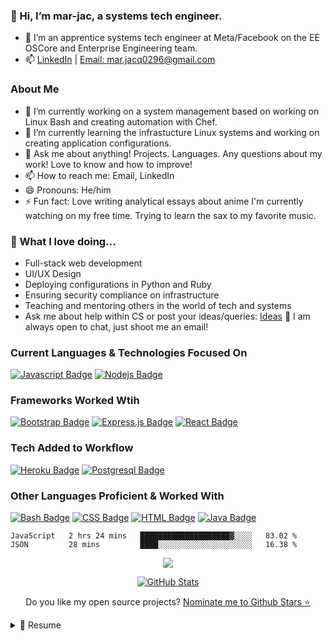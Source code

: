<!--
**mar-jac/mar-jac** is a ✨ _special_ ✨ repository because its `README.md` (this file) appears on your GitHub profile.
- 🔭 I’m currently working on ...
- 🌱 I’m currently learning ...
- 👯 I’m looking to collaborate on ...
- 🤔 I’m looking for help with ...
- 💬 Ask me about ...
- 📫 How to reach me: ...
- 😄 Pronouns: ...
- ⚡ Fun fact: ...
-->

### 👋 Hi, I’m mar-jac, a systems tech engineer.
- 💼 I’m an apprentice systems tech engineer at Meta/Facebook on the EE OSCore and Enterprise Engineering team.
- 📫 [LinkedIn](https://www.linkedin.com/in/mar-jac/) | [Email: mar.jacq0296@gmail.com](mailto:mar.jacq0296@gmail.com)
  
### About Me
- 🔭 I’m currently working on a system management based on working on Linux Bash and creating automation with Chef.
- 🌱 I’m currently learning the infrastucture Linux systems and working on creating application configurations.
- 💬 Ask me about anything! Projects. Languages. Any questions about my work! Love to know and how to improve!
- 📫 How to reach me: Email, LinkedIn
- 😄 Pronouns: He/him
- ⚡ Fun fact: Love writing analytical essays about anime I'm currently watching on my free time. Trying to learn the sax to my favorite music.

### 💖 What I love doing...
 * Full-stack web development
 * UI/UX Design
 * Deploying configurations in Python and Ruby
 * Ensuring security compliance on infrastructure
 * Teaching and mentoring others in the world of tech and systems
 * Ask me about help within CS or post your ideas/queries: [Ideas](https://github.com/mar-jac/mar-jac/issues/new) 
 🌟 I am always open to chat, just shoot me an email!

### Current Languages & Technologies Focused On
[![Javascript Badge](https://img.shields.io/badge/-Javascript-F0DB4F?style=for-the-badge&labelColor=black&logo=javascript&logoColor=F0DB4F)](#)
[![Nodejs Badge](https://img.shields.io/badge/-Nodejs-3C873A?style=for-the-badge&labelColor=black&logo=node.js&logoColor=3C873A)](#) 

### Frameworks Worked Wtih 
[![Bootstrap Badge](https://img.shields.io/badge/-Bootstrap-ffffff?style=for-the-badge&labelColor=6610f2&logo=bootstrap&logoColor=ffffff)](#)
[![Express.js Badge](https://img.shields.io/badge/-Express.js-ffffff?style=for-the-badge&labelColor=black&logo=express&logoColor=ffffff)](#)
[![React Badge](https://img.shields.io/badge/-React-61DBFB?style=for-the-badge&labelColor=black&logo=react&logoColor=61DBFB)](#)

### Tech Added to Workflow
[![Heroku Badge](https://img.shields.io/badge/-Heroku-ffffff?style=for-the-badge&labelColor=79589f&logo=heroku&logoColor=ffffff)](#) 
[![Postgresql Badge](https://img.shields.io/badge/-Postgresql-336791?style=for-the-badge&labelColor=ffffff&logo=postgresql&logoColor=336791)](#)

### Other Languages Proficient & Worked With 
[![Bash Badge](https://img.shields.io/badge/-Bash-f2bf18?style=for-the-badge&labelColor=black&logo=linux&logoColor=white)](#)
[![CSS Badge](https://img.shields.io/badge/-CSS-ffffff?style=for-the-badge&labelColor=ffffff&logo=css3&logoColor=007bff)](#) 
[![HTML Badge](https://img.shields.io/badge/-HTML-ffffff?style=for-the-badge&labelColor=ffffff&logo=html5&logoColor=orange)](#) 
[![Java Badge](https://img.shields.io/badge/-Java-ff7b00?style=for-the-badge&labelColor=black&logo=java&logoColor=orange)](#) 


<!--START_SECTION:waka-->
```text
JavaScript   2 hrs 24 mins   ████████████████████▓░░░░   83.02 % 
JSON         28 mins         ████░░░░░░░░░░░░░░░░░░░░░   16.38 % 
```
<!--END_SECTION:waka-->

<p align='center'>
  <a href="#"><img src="https://github-readme-stats.vercel.app/api?username=mar-jac&show_icons=true&count_private=true&theme=light" "></a>
</p>
                
<p align='center'>
<a href="https://github.com/mar-jac">
<img align="center" src="https://github-readme-streak-stats.herokuapp.com/?user=mar-jac" alt="GitHub Stats" title="GitHub Streak" />
</a> 
</p>

<p align='center'>
  Do you like my open source projects? <a href='https://stars.github.com/nominate/'>Nominate me to Github Stars ⭐</a>
</p>

<details>
  <summary>📃 Resume</summary>


## Education

- 📖 **Software Engineering**\
📆   Dec 2020\
📍 **Brooklyn College** - New York, United States

## Experience

<img align="right" src="https://img.shields.io/badge/Fedora-294172?style=for-the-badge&logo=fedora&logoColor=white" />

- 👨‍💻 **Apprentic Systems Tech Engineer**\
📆 2021 - Current\
📍 **Meta (Facebook)** - New York, United States
   
<img align="right" src="https://img.shields.io/badge/PostgreSQL-316192?style=for-the-badge&logo=postgresql&logoColor=white" />
<img align="right" src="https://img.shields.io/badge/React-20232A?style=for-the-badge&logo=react&logoColor=61DAFB" />
<img align="right" src="https://img.shields.io/badge/HTML5-E34F26?style=for-the-badge&logo=html5&logoColor=white" />
<img align="right" src="https://img.shields.io/badge/Bootstrap-563D7C?style=for-the-badge&logo=bootstrap&logoColor=white" />
<img align="right" src="https://img.shields.io/badge/JavaScript-F7DF1E?style=for-the-badge&logo=javascript&logoColor=black" />
<img align="right" src"https://img.shields.io/badge/Git-F05032?style=for-the-badge&logo=git&logoColor=white" />

- 👨‍💻 **Software Engineer Intern**\
📆 2020-2021\
📍 **CUNY Tech Prep** - New York, United States
   
<img align="right" src="https://img.shields.io/badge/Microsoft_Office-D83B01?style=for-the-badge&logo=microsoft-office&logoColor=white" />
<img align="right" src="https://img.shields.io/badge/Windows-0078D6?style=for-the-badge&logo=windows&logoColor=white" />
<img align="right" src="https://img.shields.io/badge/Google_chrome-4285F4?style=for-the-badge&logo=Google-chrome&logoColor=white" />


- 👨‍💻 **Technical Support Engineer**\
📆 2018-2021\
📍 **Brooklyn College** - New York, United States

<img align="right" src="https://img.shields.io/badge/Windows-0078D6?style=for-the-badge&logo=windows&logoColor=white" />
<img align="right" src="https://img.shields.io/badge/Microsoft_Office-D83B01?style=for-the-badge&logo=microsoft-office&logoColor=white" />
<img align="right" src="https://img.shields.io/badge/Microsoft_SharePoint-0078D4?style=for-the-badge&logo=microsoft-sharepoint&logoColor=white" />


- 👨‍💻 **Information Technology Intern**\
📆 2015 - 2015\
📍 **NYC Administration for Children's Services** - New York, United States
   
      
<img align="right" src="https://img.shields.io/badge/Python-3776AB?style=for-the-badge&logo=python&logoColor=white" />
<img align="right" src="https://img.shields.io/badge/Shell_Script-121011?style=for-the-badge&logo=gnu-bash&logoColor=white" />
<img align="right" src="https://img.shields.io/badge/Java-ED8B00?style=for-the-badge&logo=java&logoColor=white" />
<img align="right" src="https://img.shields.io/badge/React-20232A?style=for-the-badge&logo=react&logoColor=61DAFB" />
<img align="right" src="https://img.shields.io/badge/Bootstrap-563D7C?style=for-the-badge&logo=bootstrap&logoColor=white" />
<img align="right" src="https://img.shields.io/badge/Django-092E20?style=for-the-badge&logo=django&logoColor=green" />

 **Code**
   
<img align="right" src="https://img.shields.io/badge/Linux-FCC624?style=for-the-badge&logo=linux&logoColor=black" />
<img align="right" src="https://img.shields.io/badge/Windows-0078D6?style=for-the-badge&logo=windows&logoColor=white" />

 **Operating Systems**


</details>

